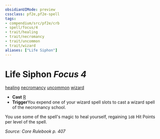 ```yaml
---
obsidianUIMode: preview
cssclass: pf2e,pf2e-spell
tags:
- compendium/src/pf2e/crb
- spell/focus/4
- trait/healing
- trait/necromancy
- trait/uncommon
- trait/wizard
aliases: ["Life Siphon"]
---
```

# Life Siphon *Focus 4*   
[healing](../../rules/traits/healing.md)  [necromancy](../../rules/traits/necromancy.md)  [uncommon](../../rules/traits/uncommon.md)  [wizard](../../rules/traits/wizard.md)  

- **Cast** [R](../../rules/core-rulebook/chapter-9-playing-the-game.md#Actions "Reaction") 
- **Trigger**You expend one of your wizard spell slots to cast a wizard spell of the necromancy school.

You use some of the spell's magic to heal yourself, regaining `1d8` Hit Points per level of the spell.

*Source: Core Rulebook p. 407*